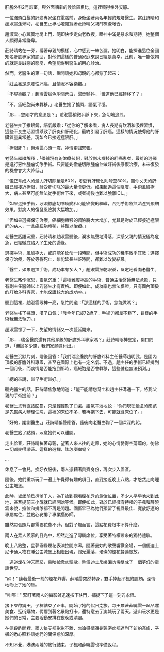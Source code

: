 肝膽外科2号診室，與外面嘈雜的候診區相比，這裡顯得格外安靜。

一位滿頭白髮的肝膽專家坐在電腦前，身後坐著兩名年輕的規培醫生。當莊詩晴和趙淑雲進來時，老醫生正專心地閱覽著莊詩晴父親的檢查報告。

趙淑雲小心翼翼地關上門，隨即快步走向老教授，眼神中滿是懇求和期待，她整個人顯得非常謙卑。

莊詩晴站在一旁，看著母親的模樣，心中感到一絲苦澀。她明白，能擠進這位全國知名肝膽專家的診室，對他們這樣的普通家庭來說已經是萬幸。此刻，唯一能依賴的就是最誠懇的態度，希望能得到醫生的用心診治。

然而，老醫生的第一句話，瞬間讓她和母親的心都懸了起來：

「莊孟堯是原發性肝癌，且情況不容樂觀。」

「不容樂觀？」趙淑雲臉色瞬間蒼白，聲音顫抖，「難道他已經轉移了？」

「不，癌細胞尚未轉移。」老醫生搖了搖頭，語氣平穩。

「那……您剛才的意思是？」趙淑雲稍微平靜下來，急切地追問。

老醫生推了推眼鏡，語氣嚴肅：「從你的了解來看，病人長期有飲酒和吸煙習慣，這些不良生活習慣導致了肝炎和肝硬化，最終引發了肝癌。這樣的情況使得他的肝臟質量異常差，現如今已接近極限肝。」

「極限肝？」趙淑雲心頭一震，神情更加緊張。

老醫生繼續解釋：「根據現有的治療技術，對於尚未轉移的肝癌患者，最好的選擇是進行惡性腫瘤切除手術。只要能夠徹底切除腫瘤並做好術後康復治療，未來復發的機會會大大降低。」

「但正常成人的最大肝切除量是80%，若患有肝硬化則降至50%。而你丈夫的肝臟已經接近極限，耐受肝切除的最大量會更低。如果超過這個限度，手術風險極大，病人甚至可能無法從手術台下來，或者術後也難以脫離ICU。」

「如果選擇手術，必須徹底切除癌變和可能癌變的組織，否則手術將無法達到預期效果，對病人的復發風險將大幅增加。」

「但如果選擇保守治療，癌細胞轉移的風險將大大增加，尤其是對於已經接近極限肝的病人，一旦癌細胞轉移，將難以治療。」

老醫生話語沉重，莊詩晴和趙淑雲聽後，淚水無聲地滑落，深感父親的情況極為危急，已經徹底陷入了生死的邊緣。

選擇手術，風險極大，或許能多延命一段時間，但手術成功的機率微乎其微；選擇保守治療，等於等待死亡，雖能延長些許時間，卻難以改變結果。

「醫生，如果選擇手術，成功率有多大？」趙淑雲擦乾眼淚，堅定地看向老醫生。

老醫生略作沉思，語氣沉重：「這種難度極高的手術，普通主治醫師無法承擔，只有副主任醫師以上的醫生才有資格。即便如此，成功率也無法保證，只有國內頂級的肝膽外科專家，才能保證較大的成功率。」

聽到這裡，趙淑雲眼神一亮，急忙問道：「那這樣的手術，您能做嗎？」

老醫生搖了搖頭，嘆了口氣：「我今年已經72歲了，手術刀都拿不穩了，這樣的手術我無法執刀。」

趙淑雲愣了一下，失望的情緒又一次蔓延開來。

「那……瑞金醫院還有其他頂級的肝膽外科專家嗎？」莊詩晴眼神堅定，開口問道，「無論多少錢，我們家願意付出。」

老醫生沉默片刻，隨後回答：「我們瑞金醫院的肝膽外科主任醫師趙明武，是國內頂級的肝膽外科專家，甚至在國際上也有一定名氣。不過，趙主任的手術已經排到一個月後，而病情是否能拖到那時，癌細胞是否會轉移，這些誰也無法預測。」

「總的來說，越早手術越好。」

聽完醫生的話，莊詩晴焦急地問道：「能不能請您幫忙和趙主任溝通一下，將我父親的手術提前？」

老醫生沒有直接回答，只是輕輕歎了口氣，語氣平淡地說：「你們現在最急的應該是先幫病人辦理住院，這裡的床位不多，若再拖下去，可能就沒床位了。」

「好的，謝謝醫生。」莊詩晴低聲應答，隨後向老醫生鞠了一個深深的躬。

老醫生點了點頭，示意她們可以離開。

走出診室，莊詩晴扶著母親，望著人來人往的走廊，她的心情變得空蕩蕩的，彷彿一切都變得渺茫。這樣的選擇，該怎麼做呢？

...

休息了一會兒，換好衣服後，兩人憑藉著貴賓身份，再次步入園區。

隨後，她們重新玩了一遍上午覺得有趣的項目，直到接近晚上八點，才悠然走向睡公主城堡。

此時，城堡前已擠滿了人，為了搶到觀看煙花秀的最佳位置，不少人早早地來到此地，甚至提前三小時就已經開始等候。即便如此，對於已經擁有特權的子楓和薛曉雲來說，搶位和排隊都不再是問題。園區早已為她們預留了視野最佳、寬敞舒適的專屬席位，並貼心安排了專業攝影師。

雖然每張照片都需要花費不菲，但對子楓而言，這點花費根本不算什麼。

兩人在眾人羨慕的目光中，坦然走進了專屬席位，享受著特權帶來的獨特體驗。

晚上八點整，星夢奇緣煙花表演拉開序幕。隨著曼妙的歌聲響徹全場，一個個迪士尼卡通人物在睡公主城堡上相繼出現，燈光灑落，璀璨的煙花接連綻放。

一道道煙花沖天而起，黑暗被徹底驅散，整個迪士尼樂園彷彿變成了一個夢幻的童話世界。

"砰！" 隨著最後一刻的煙花炸響，薛曉雲突然轉身，雙手捧起子楓的臉頰，深情地吻上了她的唇。

"咔嚓！" 緊盯著兩人的攝影師迅速按下快門，捕捉下了這一刻的永恆。

接下來的幾天，子楓結束了正事，開始了她的假日之旅。每天帶著薛曉雲一起品嚐美食、逛街購物，偶爾到著名景點打卡，還特意去了澳城玩了兩天。遊山玩水更是她們的日常，主要活動安排在夜晚或清晨。

在這段時間裡，兩人每天都形影不離，無論感情還是親密度都達到了新的高峰，子楓的悉心照料讓她們的關係愈加深厚。

不知不覺，港澳兩城的旅行結束，子楓和薛曉雲也準備返程。